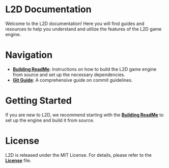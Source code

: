 # **L2D Documentation**

Welcome to the L2D documentation! Here you will find guides and resources to help you understand and utilize the features of the L2D game engine.

# **Navigation**

- [**Building ReadMe**](Build.md): Instructions on how to build the L2D game engine from source and set up the necessary dependencies.
- [**Git Guide**](Guide.md): A comprehensive guide on commit guidelines.

# **Getting Started**

If you are new to L2D, we recommend starting with the [**Building ReadMe**](Guide.md) to set up the engine and build it from source. 

# **License**

L2D is released under the MIT License. For details, please refer to the [**License**](../LICENSE) file.
